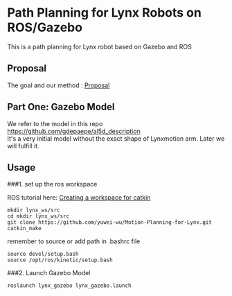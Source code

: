 # Path Planning for Lynx Robots on ROS/Gazebo
This is a path planning for Lynx robot based on Gazebo and ROS

## Proposal

The goal and our method : [Proposal](Proposal.pdf)



## Part One: Gazebo Model

We refer to the model in this repo https://github.com/gdepaepe/al5d_description    
It's a very initial model without the exact shape of Lynxmotion arm. Later we will fulfill it. 


## Usage


###1. set up the ros workspace

ROS tutorial here: [Creating a workspace for catkin](http://wiki.ros.org/catkin/Tutorials/create_a_workspace)

```
mkdir lynx_ws/src
cd mkdir lynx_ws/src
git clone https://github.com/yuwei-wu/Motion-Planning-for-Lynx.git
catkin_make
```

remember to source or add path in .bashrc file

```
source devel/setup.bash
source /opt/ros/kinetic/setup.bash
```


###2. Launch Gazebo Model

```python
roslaunch lynx_gazebo lynx_gazebo.launch
```


